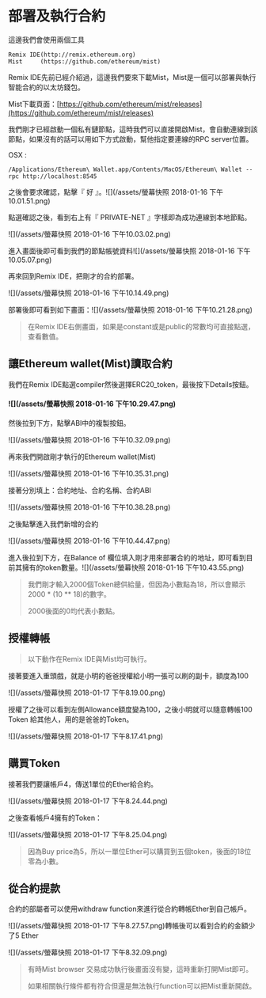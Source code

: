 # 部署及執行合約

這邊我們會使用兩個工具

```
Remix IDE(http://remix.ethereum.org)
Mist     (https://github.com/ethereum/mist)
```

Remix IDE先前已經介紹過，這邊我們要來下載Mist，Mist是一個可以部署與執行智能合約的以太坊錢包。

Mist下載頁面：[https://github.com/ethereum/mist/releases](https://github.com/ethereum/mist/releases)

我們剛才已經啟動一個私有鏈節點，這時我們可以直接開啟Mist，會自動連線到該節點，如果沒有的話可以用如下方式啟動，幫他指定要連線的RPC server位置。

OSX :

```
/Applications/Ethereum\ Wallet.app/Contents/MacOS/Ethereum\ Wallet --rpc http://localhost:8545
```

之後會要求確認，點擊『 好 』。![](/assets/螢幕快照 2018-01-16 下午10.01.51.png)

點選確認之後，看到右上有『 PRIVATE-NET 』字樣即為成功連線到本地節點。

![](/assets/螢幕快照 2018-01-16 下午10.03.02.png)

進入畫面後即可看到我們的節點帳號資料![](/assets/螢幕快照 2018-01-16 下午10.05.07.png)

再來回到Remix IDE，把剛才的合約部署。

![](/assets/螢幕快照 2018-01-16 下午10.14.49.png)

部署後即可看到如下畫面：![](/assets/螢幕快照 2018-01-16 下午10.21.28.png)

> 在Remix IDE右側畫面，如果是constant或是public的常數均可直接點選，查看數值。

#### 

## 讓Ethereum wallet\(Mist\)讀取合約

我們在Remix IDE點選compiler然後選擇ERC20\_token，最後按下Details按鈕。

#### ![](/assets/螢幕快照 2018-01-16 下午10.29.47.png)

然後拉到下方，點擊ABI中的複製按鈕。

![](/assets/螢幕快照 2018-01-16 下午10.32.09.png)

再來我們開啟剛才執行的Ethereum wallet\(Mist\)

![](/assets/螢幕快照 2018-01-16 下午10.35.31.png)

接著分別填上：合約地址、合約名稱、合約ABI

![](/assets/螢幕快照 2018-01-16 下午10.38.28.png)

之後點擊進入我們新增的合約

![](/assets/螢幕快照 2018-01-16 下午10.44.47.png)

進入後拉到下方，在Balance of 欄位填入剛才用來部署合約的地址，即可看到目前其擁有的token數量。![](/assets/螢幕快照 2018-01-16 下午10.43.55.png)

> 我們剛才輸入2000個Token總供給量，但因為小數點為18，所以會顯示2000 \* \(10 \*\* 18\)的數字。
>
> 2000後面的0均代表小數點。



## 授權轉帳

> 以下動作在Remix IDE與Mist均可執行。

接著要進入重頭戲，就是小明的爸爸授權給小明一張可以刷的副卡，額度為100

![](/assets/螢幕快照 2018-01-17 下午8.19.00.png)

授權了之後可以看到左側Allowance額度變為100，之後小明就可以隨意轉帳100 Token 給其他人，用的是爸爸的Token。

![](/assets/螢幕快照 2018-01-17 下午8.17.41.png)

## 購買Token

接著我們要讓帳戶4，傳送1單位的Ether給合約。

![](/assets/螢幕快照 2018-01-17 下午8.24.44.png)

之後查看帳戶4擁有的Token：

![](/assets/螢幕快照 2018-01-17 下午8.25.04.png)

> 因為Buy price為5，所以一單位Ether可以購買到五個token，後面的18位零為小數。

## 從合約提款

合約的部屬者可以使用withdraw function來進行從合約轉帳Ether到自己帳戶。

![](/assets/螢幕快照 2018-01-17 下午8.27.57.png)轉帳後可以看到合約的金額少了5 Ether

![](/assets/螢幕快照 2018-01-17 下午8.32.09.png)

> 有時Mist browser 交易成功執行後畫面沒有變，這時重新打開Mist即可。
>
> 如果相關執行條件都有符合但還是無法執行function可以把Mist重新開啟。




